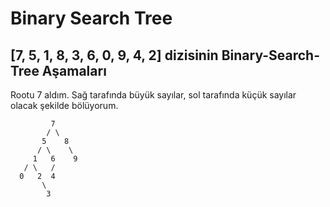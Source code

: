 # Binary Search Tree 

## [7, 5, 1, 8, 3, 6, 0, 9, 4, 2] dizisinin Binary-Search-Tree Aşamaları

Rootu 7 aldım. Sağ tarafında büyük sayılar, sol tarafında küçük sayılar olacak şekilde bölüyorum.

             7
            / \
           5    8
          / \    \
         1   6    9
       / \   /    
      0   2  4
           \
            3
